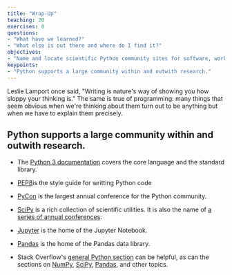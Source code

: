 ```yaml
---
title: "Wrap-Up"
teaching: 20
exercises: 0
questions:
- "What have we learned?"
- "What else is out there and where do I find it?"
objectives:
- "Name and locate scientific Python community sites for software, workshops, and help."
keypoints:
- "Python supports a large community within and outwith research."
---
```


Leslie Lamport once said, "Writing is nature's way of showing you how sloppy your thinking is."
The same is true of programming:
many things that seem obvious when we're thinking about them
turn out to be anything but when we have to explain them precisely.

## Python supports a large community within and outwith research.

*   The [Python 3 documentation](https://docs.python.org/3/) covers the core language
    and the standard library.
    
*   [PEP8](https://www.python.org/dev/peps/pep-0008/)is the style guide for writting Python code

*   [PyCon](https://pycon.org/) is the largest annual conference for the Python community.

*   [SciPy](https://scipy.org) is a rich collection of scientific utilities.
    It is also the name of [a series of annual conferences](https://conference.scipy.org/).

*   [Jupyter](https://jupyter.org) is the home of the Jupyter Notebook.

*   [Pandas](https://pandas.pydata.org/) is the home of the Pandas data library.

*   Stack Overflow's [general Python section](https://stackoverflow.com/questions/tagged/python?tab=Votes)
    can be helpful,
    as can the sections on [NumPy](https://stackoverflow.com/questions/tagged/numpy?tab=Votes),
    [SciPy](https://stackoverflow.com/questions/tagged/scipy?tab=Votes),
    [Pandas](https://stackoverflow.com/questions/tagged/pandas?tab=Votes),
    and other topics.
